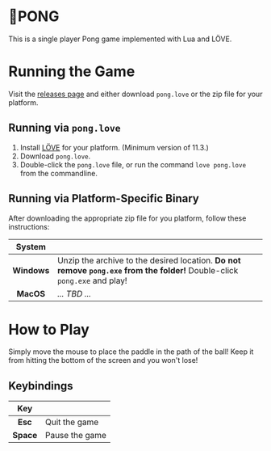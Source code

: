 # 🏓PONG

This is a single player Pong game implemented with Lua and LÖVE.

# Running the Game

Visit the [releases page](https://github.com/JoeBobMiles/Pong/releases) and
either download `pong.love` or the zip file for your platform.

## Running via `pong.love`

1.  Install [LÖVE](https://love2d.org/) for your platform.
    (Minimum version of 11.3.)
2.  Download `pong.love`.
3.  Double-click the `pong.love` file, or run the command `love pong.love` from
    the commandline.

## Running via Platform-Specific Binary

After downloading the appropriate zip file for you platform, follow these
instructions:

| System | |
|:-:|---|
| **Windows** | Unzip the archive to the desired location. **Do not remove `pong.exe` from the folder!** Double-click `pong.exe` and play! |
| **MacOS** | _... TBD ..._ |

# How to Play

Simply move the mouse to place the paddle in the path of the ball! Keep it from
hitting the bottom of the screen and you won't lose!

## Keybindings

| Key | |
|:-:|---|
| **Esc** | Quit the game |
| **Space** | Pause the game |
